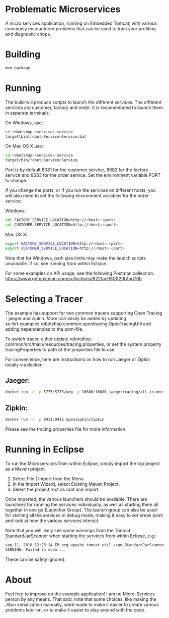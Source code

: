 # Problematic Microservices
A micro services application, running on Embedded Tomcat, with various commonly encountered problems that can be used to train your profiling and diagnostic chops.

# Building
```bash
mvn package
```
# Running
The build will produce scripts to launch the different services. The different services are customer, factory and order. It is recommended to launch them in separate terminals.

On Windows, use:

```bash
cd robotshop-<service>-service
target\bin\robot<Service>Service.bat
```

On Mac OS X use:

```bash
cd robotshop-<service>-service
target/bin/robot<Service>Service
```

Port is by default 8081 for the customer service, 8082 for the factory service and 8083 for the order service. Set the environment variable PORT to change.

If you change the ports, or if you run the services on different hosts, you will also need to set the following environment variables for the order service:

Windows:

```bash
set FACTORY_SERVICE_LOCATION=http://<host>:<port>
set CUSTOMER_SERVICE_LOCATION=http://<host>:<port>
```

Mac OS X:

```bash
export FACTORY_SERVICE_LOCATION=http://<host>:<port>
export CUSTOMER_SERVICE_LOCATION=http://<host>:<port>
```

Note that for Windows, path size limits may make the launch scripts unuseable. If so, see running from within Eclipse.

For some examples on API usage, see the following Postman collection:
https://www.getpostman.com/collections/622fac93f3f20b1bd70b

# Selecting a Tracer
The example has support for two common tracers supporting Open Tracing - jaeger and zipkin. More can easily be added by updating se.hirt.examples.robotshop.common.opentracing.OpenTracingUtil and adding dependencies to the pom-file.

To switch tracer, either update robotshop-common/src/main/resources/tracing.properties, or set the 
system property tracingProperties to path of the properties file to use.

For convenience, here are instructions on how to run Jaeger or Zipkin locally via docker:

## Jaeger:

```bash
docker run -d -p 5775:5775/udp -p 16686:16686 jaegertracing/all-in-one:latest
```

## Zipkin:

```bash
docker run -d -p 9411:9411 openzipkin/zipkin
```

Please see the tracing.properties file for more information.

# Running in Eclipse
To run the Microservices from within Eclipse, simply import the top project as a Maven project.

1. Select File | Import from the Menu.
2. In the Import Wizard, select Existing Maven Project.
3. Select the project root as root and import.

Once imported, the various launchers should be available. There are launchers for running the services individually,
as well as starting them all together in one go (Launcher Group). The launch group can also be used for starting
all the services in debug mode, making it easy to set break point and look at how the various services interact.

Note that you will likely see some warnings from the Tomcat StandardJarScanner when starting the services from 
within Eclipse, e.g.:

```bash
sep 11, 2018 12:25:14 EM org.apache.tomcat.util.scan.StandardJarScanner scan
VARNING: Failed to scan ...
```

These can be safely ignored.

# About
Feel free to improve on the example application! I am no Micro-Services person by any means. That said, note that some 
choices, like making the JSon serialization manually, were made to make it easier to create various problems later on, 
or to make it easier to play around with the code.

